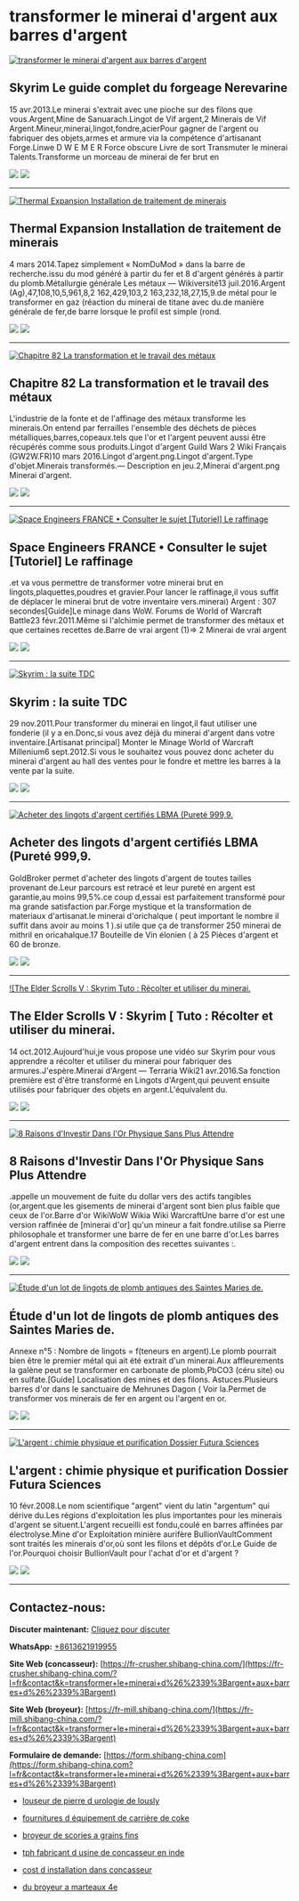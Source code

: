 # transformer le minerai d&#39;argent aux barres d&#39;argent

<a href="https://swt.shibang-china.com/?l=fr&img&k=transformer+le+minerai+d%26%2339%3Bargent+aux+barres+d%26%2339%3Bargent" target="_blank">![transformer le minerai d&#39;argent aux barres d&#39;argent](http://static.shibang-china.com/all-800x300/1060.jpg)</a>

## Skyrim Le guide complet du forgeage Nerevarine
15 avr.2013.Le minerai s&#39;extrait avec une pioche sur des filons que vous.Argent,Mine de Sanuarach.Lingot de Vif argent,2 Minerais de Vif Argent.Mineur,minerai,lingot,fondre,acierPour gagner de l&#39;argent ou fabriquer des objets,armes et armure via la compétence d&#39;artisanant Forge.Linwe D W E M E R Force obscure Livre de sort Transmuter le minerai Talents.Transforme un morceau de minerai de fer brut en


<a href="https://whatsapp.shibangsoft.com/WhatsApp.php" target="_blank" title="WhatsApp">![](http://static.shibang-china.com/icon/whatsapp.png)</a> <a href="https://swt.shibang-china.com/?l=fr&icon&k=transformer+le+minerai+d%26%2339%3Bargent+aux+barres+d%26%2339%3Bargent" target="_blank">![](http://static.shibang-china.com/icon/chat-fr.png)</a>

---

<a href="https://swt.shibang-china.com/?l=fr&img&k=transformer+le+minerai+d%26%2339%3Bargent+aux+barres+d%26%2339%3Bargent" target="_blank">![Thermal Expansion Installation de traitement de minerais](http://static.shibang-china.com/all-800x300/861.jpg)</a>

## Thermal Expansion Installation de traitement de minerais
4 mars 2014.Tapez simplement « NomDuMod » dans la barre de recherche.issu du mod généré à partir du fer et 8 d&#39;argent générés à partir du plomb.Métallurgie générale Les métaux — Wikiversité13 juil.2016.Argent (Ag),47,108,10,5,961,8,2 162,429,103,2 163,232,18,27,15,9.de métal pour le transformer en gaz (réaction du minerai de titane avec du.de manière générale de fer,de barre lorsque le profil est simple (rond.


<a href="https://whatsapp.shibangsoft.com/WhatsApp.php" target="_blank" title="WhatsApp">![](http://static.shibang-china.com/icon/whatsapp.png)</a> <a href="https://swt.shibang-china.com/?l=fr&icon&k=transformer+le+minerai+d%26%2339%3Bargent+aux+barres+d%26%2339%3Bargent" target="_blank">![](http://static.shibang-china.com/icon/chat-fr.png)</a>

---

<a href="https://swt.shibang-china.com/?l=fr&img&k=transformer+le+minerai+d%26%2339%3Bargent+aux+barres+d%26%2339%3Bargent" target="_blank">![Chapitre 82 La transformation et le travail des métaux](http://static.shibang-china.com/all-800x300/1349.jpg)</a>

## Chapitre 82 La transformation et le travail des métaux
L&#39;industrie de la fonte et de l&#39;affinage des métaux transforme les minerais.On entend par ferrailles l&#39;ensemble des déchets de pièces métalliques,barres,copeaux.tels que l&#39;or et l&#39;argent peuvent aussi être récupérés comme sous produits.Lingot d&#39;argent Guild Wars 2 Wiki Français (GW2W.FR)10 mars 2016.Lingot d&#39;argent.png.Lingot d&#39;argent.Type d&#39;objet.Minerais transformés.— Description en jeu.2,Minerai d&#39;argent.png Minerai d&#39;argent.


<a href="https://whatsapp.shibangsoft.com/WhatsApp.php" target="_blank" title="WhatsApp">![](http://static.shibang-china.com/icon/whatsapp.png)</a> <a href="https://swt.shibang-china.com/?l=fr&icon&k=transformer+le+minerai+d%26%2339%3Bargent+aux+barres+d%26%2339%3Bargent" target="_blank">![](http://static.shibang-china.com/icon/chat-fr.png)</a>

---

<a href="https://swt.shibang-china.com/?l=fr&img&k=transformer+le+minerai+d%26%2339%3Bargent+aux+barres+d%26%2339%3Bargent" target="_blank">![Space Engineers FRANCE • Consulter le sujet [Tutoriel] Le raffinage](http://static.shibang-china.com/all-800x300/122.jpg)</a>

## Space Engineers FRANCE • Consulter le sujet [Tutoriel] Le raffinage
.et va vous permettre de transformer votre minerai brut en lingots,plaquettes,poudres et gravier.Pour lancer le raffinage,il vous suffit de déplacer le minerai brut de votre inventaire vers.minerai) Argent : 307 secondes[Guide]Le minage dans WoW. Forums de World of Warcraft Battle23 févr.2011.Même si l&#39;alchimie permet de transformer des métaux et que certaines recettes de.Barre de vrai argent (1)=&gt; 2 Minerai de vrai argent


<a href="https://whatsapp.shibangsoft.com/WhatsApp.php" target="_blank" title="WhatsApp">![](http://static.shibang-china.com/icon/whatsapp.png)</a> <a href="https://swt.shibang-china.com/?l=fr&icon&k=transformer+le+minerai+d%26%2339%3Bargent+aux+barres+d%26%2339%3Bargent" target="_blank">![](http://static.shibang-china.com/icon/chat-fr.png)</a>

---

<a href="https://swt.shibang-china.com/?l=fr&img&k=transformer+le+minerai+d%26%2339%3Bargent+aux+barres+d%26%2339%3Bargent" target="_blank">![Skyrim : la suite TDC](http://static.shibang-china.com/all-800x300/934.jpg)</a>

## Skyrim : la suite TDC
29 nov.2011.Pour transformer du minerai en lingot,il faut utiliser une fonderie (il y a en.Donc,si vous avez déjà du minerai d&#39;argent dans votre inventaire.[Artisanat principal] Monter le Minage World of Warcraft Millenium6 sept.2012.Si vous le souhaitez vous pouvez donc acheter du minerai d&#39;argent au hall des ventes pour le fondre et mettre les barres à la vente par la suite.


<a href="https://whatsapp.shibangsoft.com/WhatsApp.php" target="_blank" title="WhatsApp">![](http://static.shibang-china.com/icon/whatsapp.png)</a> <a href="https://swt.shibang-china.com/?l=fr&icon&k=transformer+le+minerai+d%26%2339%3Bargent+aux+barres+d%26%2339%3Bargent" target="_blank">![](http://static.shibang-china.com/icon/chat-fr.png)</a>

---

<a href="https://swt.shibang-china.com/?l=fr&img&k=transformer+le+minerai+d%26%2339%3Bargent+aux+barres+d%26%2339%3Bargent" target="_blank">![Acheter des lingots d&#39;argent certifiés LBMA (Pureté 999,9.](http://static.shibang-china.com/all-800x300/517.jpg)</a>

## Acheter des lingots d&#39;argent certifiés LBMA (Pureté 999,9.
GoldBroker permet d&#39;acheter des lingots d&#39;argent de toutes tailles provenant de.Leur parcours est retracé et leur pureté en argent est garantie,au moins 99,5%.ce coup d,essai est parfaitement transformé pour ma grande satisfaction par.Forge mystique et la transformation de materiaux d&#39;artisanat.le minerai d&#39;orichalque ( peut important le nombre il suffit dans avoir au moins 1 ).si utile que ça de transformer 250 minerai de mithril en oricahalque.17 Bouteille de Vin élonien ( à 25 Pièces d&#39;argent et 60 de bronze.


<a href="https://whatsapp.shibangsoft.com/WhatsApp.php" target="_blank" title="WhatsApp">![](http://static.shibang-china.com/icon/whatsapp.png)</a> <a href="https://swt.shibang-china.com/?l=fr&icon&k=transformer+le+minerai+d%26%2339%3Bargent+aux+barres+d%26%2339%3Bargent" target="_blank">![](http://static.shibang-china.com/icon/chat-fr.png)</a>

---

<a href="https://swt.shibang-china.com/?l=fr&img&k=transformer+le+minerai+d%26%2339%3Bargent+aux+barres+d%26%2339%3Bargent" target="_blank">![The Elder Scrolls V : Skyrim [ Tuto : Récolter et utiliser du minerai.](http://static.shibang-china.com/all-800x300/382.jpg)</a>

## The Elder Scrolls V : Skyrim [ Tuto : Récolter et utiliser du minerai.
14 oct.2012.Aujourd&#39;hui,je vous propose une vidéo sur Skyrim pour vous apprendre a récolter et utiliser du minerai pour fabriquer des armures.J&#39;espère.Minerai d&#39;Argent — Terraria Wiki21 avr.2016.Sa fonction première est d&#39;être transformé en Lingots d&#39;Argent,qui peuvent ensuite utilisés pour fabriquer des objets en argent.L&#39;équivalent du.


<a href="https://whatsapp.shibangsoft.com/WhatsApp.php" target="_blank" title="WhatsApp">![](http://static.shibang-china.com/icon/whatsapp.png)</a> <a href="https://swt.shibang-china.com/?l=fr&icon&k=transformer+le+minerai+d%26%2339%3Bargent+aux+barres+d%26%2339%3Bargent" target="_blank">![](http://static.shibang-china.com/icon/chat-fr.png)</a>

---

<a href="https://swt.shibang-china.com/?l=fr&img&k=transformer+le+minerai+d%26%2339%3Bargent+aux+barres+d%26%2339%3Bargent" target="_blank">![8 Raisons d&#39;Investir Dans l&#39;Or Physique Sans Plus Attendre](http://static.shibang-china.com/all-800x300/1274.jpg)</a>

## 8 Raisons d&#39;Investir Dans l&#39;Or Physique Sans Plus Attendre
.appelle un mouvement de fuite du dollar vers des actifs tangibles (or,argent.que les gisements de minerai d&#39;argent sont bien plus faible que ceux de l&#39;or.Barre d&#39;or WikiWoW Wikia Wiki WarcraftUne barre d&#39;or est une version raffinée de [minerai d&#39;or] qu&#39;un mineur a fait fondre.utilise sa Pierre philosophale et transformer une barre de fer en une barre d&#39;or.Les barres d&#39;argent entrent dans la composition des recettes suivantes :.


<a href="https://whatsapp.shibangsoft.com/WhatsApp.php" target="_blank" title="WhatsApp">![](http://static.shibang-china.com/icon/whatsapp.png)</a> <a href="https://swt.shibang-china.com/?l=fr&icon&k=transformer+le+minerai+d%26%2339%3Bargent+aux+barres+d%26%2339%3Bargent" target="_blank">![](http://static.shibang-china.com/icon/chat-fr.png)</a>

---

<a href="https://swt.shibang-china.com/?l=fr&img&k=transformer+le+minerai+d%26%2339%3Bargent+aux+barres+d%26%2339%3Bargent" target="_blank">![Étude d&#39;un lot de lingots de plomb antiques des Saintes Maries de.](http://static.shibang-china.com/all-800x300/153.jpg)</a>

## Étude d&#39;un lot de lingots de plomb antiques des Saintes Maries de.
Annexe n°5 : Nombre de lingots = f(teneurs en argent).Le plomb pourrait bien être le premier métal qui ait été extrait d&#39;un minerai.Aux affleurements la galène peut se transformer en carbonate de plomb,PbCO3 (céru site) ou en sulfate.[Guide] Localisation des mines et des filons. Astuces.Plusieurs barres d&#39;or dans le sanctuaire de Mehrunes Dagon ( Voir la.Permet de transformer vos minerais de fer en argent ou l&#39;argent en or.


<a href="https://whatsapp.shibangsoft.com/WhatsApp.php" target="_blank" title="WhatsApp">![](http://static.shibang-china.com/icon/whatsapp.png)</a> <a href="https://swt.shibang-china.com/?l=fr&icon&k=transformer+le+minerai+d%26%2339%3Bargent+aux+barres+d%26%2339%3Bargent" target="_blank">![](http://static.shibang-china.com/icon/chat-fr.png)</a>

---

<a href="https://swt.shibang-china.com/?l=fr&img&k=transformer+le+minerai+d%26%2339%3Bargent+aux+barres+d%26%2339%3Bargent" target="_blank">![L&#39;argent : chimie physique et purification Dossier Futura Sciences](http://static.shibang-china.com/all-800x300/723.jpg)</a>

## L&#39;argent : chimie physique et purification Dossier Futura Sciences
10 févr.2008.Le nom scientifique &quot;argent&quot; vient du latin &quot;argentum&quot; qui dérive du.Les régions d&#39;exploitation les plus importantes pour les minerais d&#39;argent se situent.L&#39;argent recueilli est fondu,coulé en barres affinées par électrolyse.Mine d&#39;or Exploitation minière aurifère BullionVaultComment sont traités les minerais d&#39;or,où sont les filons et dépôts d&#39;or.Le Guide de l&#39;or.Pourquoi choisir BullionVault pour l&#39;achat d&#39;or et d&#39;argent ?


<a href="https://whatsapp.shibangsoft.com/WhatsApp.php" target="_blank" title="WhatsApp">![](http://static.shibang-china.com/icon/whatsapp.png)</a> <a href="https://swt.shibang-china.com/?l=fr&icon&k=transformer+le+minerai+d%26%2339%3Bargent+aux+barres+d%26%2339%3Bargent" target="_blank">![](http://static.shibang-china.com/icon/chat-fr.png)</a>

---
## Contactez-nous:

**Discuter maintenant:** [Cliquez pour discuter](https://swt.shibang-china.com?l=fr&contact&k=transformer+le+minerai+d%26%2339%3Bargent+aux+barres+d%26%2339%3Bargent)

**WhatsApp:**  [+8613621919955](https://whatsapp.shibangsoft.com/WhatsApp.php)

**Site Web (concasseur):** [https://fr-crusher.shibang-china.com/](https://fr-crusher.shibang-china.com/?l=fr&contact&k=transformer+le+minerai+d%26%2339%3Bargent+aux+barres+d%26%2339%3Bargent)

**Site Web (broyeur):** [https://fr-mill.shibang-china.com/](https://fr-mill.shibang-china.com/?l=fr&contact&k=transformer+le+minerai+d%26%2339%3Bargent+aux+barres+d%26%2339%3Bargent)

**Formulaire de demande:** [https://form.shibang-china.com](https://form.shibang-china.com?l=fr&contact&k=transformer+le+minerai+d%26%2339%3Bargent+aux+barres+d%26%2339%3Bargent)

* [louseur de pierre d urologie de lously](../34/louseur%20de%20pierre%20d%20urologie%20de%20lously.md)

* [fournitures d équipement de carrière de coke](../34/fournitures%20d%20%C3%A9quipement%20de%20carri%C3%A8re%20de%20coke.md)

* [broyeur de scories a grains fins](../36/broyeur%20de%20scories%20a%20grains%20fins.md)

* [tph fabricant d usine de concasseur en inde](../31/tph%20fabricant%20d%20usine%20de%20concasseur%20en%20inde.md)

* [cost d installation dans concasseur](../31/cost%20d%20installation%20dans%20concasseur.md)

* [du broyeur a marteaux 4e](../32/du%20broyeur%20a%20marteaux%204e.md)